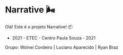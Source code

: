 # Narrative :wind_face:

Olá!  Este é o projeto Narrative! :package:

- 2021 - ETEC - Centro Paula Souza - 2021

Grupo:
Wolnei Cordeiro | Luciano Aparecido | Ryan Braz

